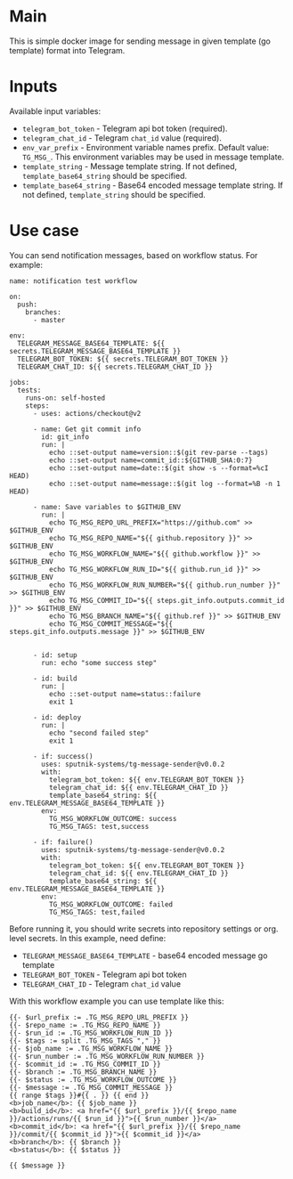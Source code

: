 # Main
This is simple docker image for sending message in given template (go template) format into Telegram.

# Inputs
Available input variables:
* `telegram_bot_token` - Telegram api bot token (required).
* `telegram_chat_id` - Telegram `chat_id` value (required).
* `env_var_prefix` - Environment variable names prefix. Default value: `TG_MSG_`. This environment variables may be used in message template.
* `template_string` - Message template string. If not defined, `template_base64_string` should be specified.
* `template_base64_string` - Base64 encoded message template string. If not defined, `template_string` should be specified.

# Use case
You can send notification messages, based on workflow status. For example:
```
name: notification test workflow

on:
  push:
    branches:
      - master

env:
  TELEGRAM_MESSAGE_BASE64_TEMPLATE: ${{ secrets.TELEGRAM_MESSAGE_BASE64_TEMPLATE }}
  TELEGRAM_BOT_TOKEN: ${{ secrets.TELEGRAM_BOT_TOKEN }}
  TELEGRAM_CHAT_ID: ${{ secrets.TELEGRAM_CHAT_ID }}

jobs:
  tests:
    runs-on: self-hosted
    steps:
      - uses: actions/checkout@v2

      - name: Get git commit info
        id: git_info
        run: |
          echo ::set-output name=version::$(git rev-parse --tags)
          echo ::set-output name=commit_id::${GITHUB_SHA:0:7}
          echo ::set-output name=date::$(git show -s --format=%cI HEAD)
          echo ::set-output name=message::$(git log --format=%B -n 1 HEAD)

      - name: Save variables to $GITHUB_ENV
        run: |
          echo TG_MSG_REPO_URL_PREFIX="https://github.com" >> $GITHUB_ENV
          echo TG_MSG_REPO_NAME="${{ github.repository }}" >> $GITHUB_ENV
          echo TG_MSG_WORKFLOW_NAME="${{ github.workflow }}" >> $GITHUB_ENV
          echo TG_MSG_WORKFLOW_RUN_ID="${{ github.run_id }}" >> $GITHUB_ENV
          echo TG_MSG_WORKFLOW_RUN_NUMBER="${{ github.run_number }}" >> $GITHUB_ENV
          echo TG_MSG_COMMIT_ID="${{ steps.git_info.outputs.commit_id }}" >> $GITHUB_ENV
          echo TG_MSG_BRANCH_NAME="${{ github.ref }}" >> $GITHUB_ENV
          echo TG_MSG_COMMIT_MESSAGE="${{ steps.git_info.outputs.message }}" >> $GITHUB_ENV


      - id: setup
        run: echo "some success step"

      - id: build
        run: |
          echo ::set-output name=status::failure
          exit 1

      - id: deploy
        run: |
          echo "second failed step"
          exit 1

      - if: success()
        uses: sputnik-systems/tg-message-sender@v0.0.2
        with:
          telegram_bot_token: ${{ env.TELEGRAM_BOT_TOKEN }}
          telegram_chat_id: ${{ env.TELEGRAM_CHAT_ID }}
          template_base64_string: ${{ env.TELEGRAM_MESSAGE_BASE64_TEMPLATE }}
        env:
          TG_MSG_WORKFLOW_OUTCOME: success
          TG_MSG_TAGS: test,success

      - if: failure()
        uses: sputnik-systems/tg-message-sender@v0.0.2
        with:
          telegram_bot_token: ${{ env.TELEGRAM_BOT_TOKEN }}
          telegram_chat_id: ${{ env.TELEGRAM_CHAT_ID }}
          template_base64_string: ${{ env.TELEGRAM_MESSAGE_BASE64_TEMPLATE }}
        env:
          TG_MSG_WORKFLOW_OUTCOME: failed
          TG_MSG_TAGS: test,failed
```
Before running it, you should write secrets into repository settings or org. level secrets. In this example, need define:
* `TELEGRAM_MESSAGE_BASE64_TEMPLATE` - base64 encoded message go template
* `TELEGRAM_BOT_TOKEN` - Telegram api bot token
* `TELEGRAM_CHAT_ID` - Telegram `chat_id` value

With this workflow example you can use template like this:
```
{{- $url_prefix := .TG_MSG_REPO_URL_PREFIX }}
{{- $repo_name := .TG_MSG_REPO_NAME }}
{{- $run_id := .TG_MSG_WORKFLOW_RUN_ID }}
{{- $tags := split .TG_MSG_TAGS "," }}
{{- $job_name := .TG_MSG_WORKFLOW_NAME }}
{{- $run_number := .TG_MSG_WORKFLOW_RUN_NUMBER }}
{{- $commit_id := .TG_MSG_COMMIT_ID }}
{{- $branch := .TG_MSG_BRANCH_NAME }}
{{- $status := .TG_MSG_WORKFLOW_OUTCOME }}
{{- $message := .TG_MSG_COMMIT_MESSAGE }}
{{ range $tags }}#{{ . }} {{ end }}
<b>job_name</b>: {{ $job_name }}
<b>build_id</b>: <a href="{{ $url_prefix }}/{{ $repo_name }}/actions/runs/{{ $run_id }}">{{ $run_number }}</a>
<b>commit_id</b>: <a href="{{ $url_prefix }}/{{ $repo_name }}/commit/{{ $commit_id }}">{{ $commit_id }}</a>
<b>branch</b>: {{ $branch }}
<b>status</b>: {{ $status }}

{{ $message }}
```
